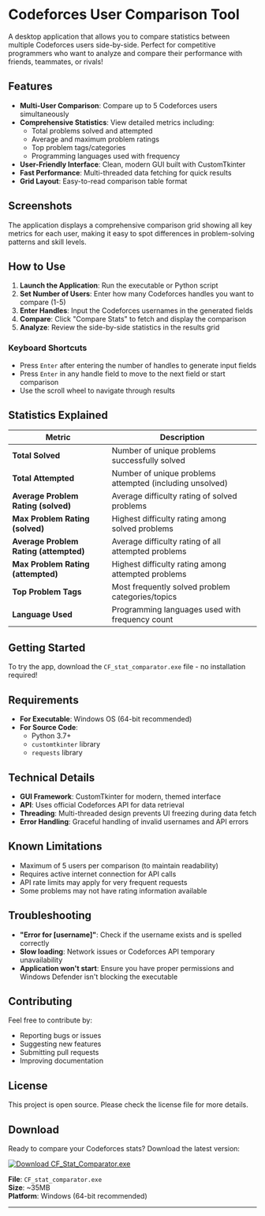 # Codeforces User Comparison Tool

A desktop application that allows you to compare statistics between multiple Codeforces users side-by-side. Perfect for competitive programmers who want to analyze and compare their performance with friends, teammates, or rivals!

## Features

-  **Multi-User Comparison**: Compare up to 5 Codeforces users simultaneously
-  **Comprehensive Statistics**: View detailed metrics including:
   - Total problems solved and attempted
   - Average and maximum problem ratings
   - Top problem tags/categories
   - Programming languages used with frequency
-  **User-Friendly Interface**: Clean, modern GUI built with CustomTkinter
-  **Fast Performance**: Multi-threaded data fetching for quick results
-  **Grid Layout**: Easy-to-read comparison table format

## Screenshots

The application displays a comprehensive comparison grid showing all key metrics for each user, making it easy to spot differences in problem-solving patterns and skill levels.

## How to Use

1. **Launch the Application**: Run the executable or Python script
2. **Set Number of Users**: Enter how many Codeforces handles you want to compare (1-5)
3. **Enter Handles**: Input the Codeforces usernames in the generated fields
4. **Compare**: Click "Compare Stats" to fetch and display the comparison
5. **Analyze**: Review the side-by-side statistics in the results grid

### Keyboard Shortcuts
- Press `Enter` after entering the number of handles to generate input fields
- Press `Enter` in any handle field to move to the next field or start comparison
- Use the scroll wheel to navigate through results

## Statistics Explained

| Metric | Description |
|--------|-------------|
| **Total Solved** | Number of unique problems successfully solved |
| **Total Attempted** | Number of unique problems attempted (including unsolved) |
| **Average Problem Rating (solved)** | Average difficulty rating of solved problems |
| **Max Problem Rating (solved)** | Highest difficulty rating among solved problems |
| **Average Problem Rating (attempted)** | Average difficulty rating of all attempted problems |
| **Max Problem Rating (attempted)** | Highest difficulty rating among attempted problems |
| **Top Problem Tags** | Most frequently solved problem categories/topics |
| **Language Used** | Programming languages used with frequency count |

## Getting Started

To try the app, download the `CF_stat_comparator.exe` file - no installation required!

## Requirements

- **For Executable**: Windows OS (64-bit recommended)
- **For Source Code**: 
  - Python 3.7+
  - `customtkinter` library
  - `requests` library

## Technical Details

- **GUI Framework**: CustomTkinter for modern, themed interface
- **API**: Uses official Codeforces API for data retrieval
- **Threading**: Multi-threaded design prevents UI freezing during data fetch
- **Error Handling**: Graceful handling of invalid usernames and API errors

## Known Limitations

- Maximum of 5 users per comparison (to maintain readability)
- Requires active internet connection for API calls
- API rate limits may apply for very frequent requests
- Some problems may not have rating information available

## Troubleshooting

- **"Error for [username]"**: Check if the username exists and is spelled correctly
- **Slow loading**: Network issues or Codeforces API temporary unavailability
- **Application won't start**: Ensure you have proper permissions and Windows Defender isn't blocking the executable

## Contributing

Feel free to contribute by:
- Reporting bugs or issues
- Suggesting new features
- Submitting pull requests
- Improving documentation

## License

This project is open source. Please check the license file for more details.

## Download

Ready to compare your Codeforces stats? Download the latest version:

[![Download CF_Stat_Comparator.exe](https://img.shields.io/badge/Download-CF%20Stat%20Comparator-blue?style=for-the-badge&logo=download)](https://github.com/monowarulIslamShraban/CF_Stats_Comparator/releases/tag/v1.0.0)

**File**: `CF_stat_comparator.exe`  
**Size**: ~35MB  
**Platform**: Windows (64-bit recommended)

---
